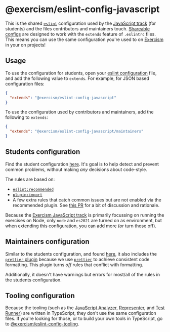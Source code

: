 # @exercism/eslint-config-javascript

This is the shared [`eslint`][web-eslint] configuration used by the [JavaScript track][git-javascript] (for students) and the files contributors and maintainers touch. [Shareable configs][web-shareable-configs] are designed to work with the `extends` feature of `.eslintrc` files. This means you can use the same configuration you're used to on [Exercism][web-exercism] in your on projects!

## Usage

To use the configuration for students, open your [eslint configuration][web-eslint-configuration] file, and add the following value to `extends`. For example, for JSON based configuration files:

```json
{
  "extends": "@exercism/eslint-config-javascript"
}
```

To use the configuration used by contributors and maintainers, add the following to `extends`:

```json
{
  "extends": "@exercism/eslint-config-javascript/maintainers"
}
```

## Students configuration

Find the student configuration [here](index.js). It's goal is to help detect and prevent common problems, without making _any_ decisions about code-style.

The rules are based on:

- [`eslint:recommended`][web-eslint-recommended]
- [`plugin:import`][git-eslint-plugin-import]
- A few extra rules that catch common issues but are not enabled via the recommended plugin. See [this PR][git-javascript-pr-1094] for a bit of discussion and rationale.

Because the [Exercism JavaScript track][git-javascript] is primarily focussing on running the exercises on Node, only `node` and `es2021` are turned on as environment, but when extending this configuration, you can add more (or turn those off).

## Maintainers configuration

Similar to the students configuration, and found [here](maintainers.js), it also includes the [`prettier` plugin][git-eslint-plugin-prettier] because we use [`prettier`][web-prettier] to achieve consistent code formatting. This plugin turns _off_ rules that conflict with formatting.

Additionally, it doesn't have warnings but errors for most/all of the rules in the students configuration.

## Tooling configuration

Because the tooling (such as the [JavaScript Analyzer][git-javascript-analyzer], [Representer][git-javascript-representer], and [Test Runner][git-javascript-test-runner]) are written in TypeScript, they don't use the same configuration files. If you're looking for those, or to build your own tools in TypeScript, go to [@exercism/eslint-config-tooling][git-eslint-config-tooling].

[git-eslint-config-tooling]: https://github.com/exercism/eslint-config-tooling
[git-eslint-plugin-import]: https://github.com/benmosher/eslint-plugin-import
[git-eslint-plugin-prettier]: https://github.com/prettier/eslint-config-prettier
[git-javascript]: https://github.com/exercism/javascript
[git-javascript-analyzer]: https://github.com/exercism/javascript-analyzer
[git-javascript-pr-1094]: https://github.com/exercism/javascript/pull/1094
[git-javascript-representer]: https://github.com/exercism/javascript-representer
[git-javascript-test-runner]: https://github.com/exercism/javascript-test-runner
[web-eslint]: https://eslint.org
[web-eslint-configuration]: https://eslint.org/docs/user-guide/configuring/
[web-eslint-recommended]: https://eslint.org/docs/rules/
[web-exercism]: https://exercism.io
[web-prettier]: https://prettier.io
[web-shareable-configs]: https://eslint.org/docs/developer-guide/shareable-configs
